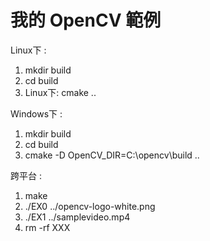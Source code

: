 我的 OpenCV 範例
====
Linux下 :<br/>
<ol>
<li>mkdir build</li>
<li>cd build</li>
<li>Linux下: cmake .. </li>
</ol>

Windows下 : <br/>
<ol>
<li>mkdir build</li>
<li>cd build</li>
<li>cmake -D OpenCV_DIR=C:\opencv\build .. </li>
</ol>

跨平台 :</br>
<ol>
<li>make</li>
<li>./EX0 ../opencv-logo-white.png</li>
<li>./EX1 ../samplevideo.mp4</li>
<li>rm -rf XXX</li>
</ol>

